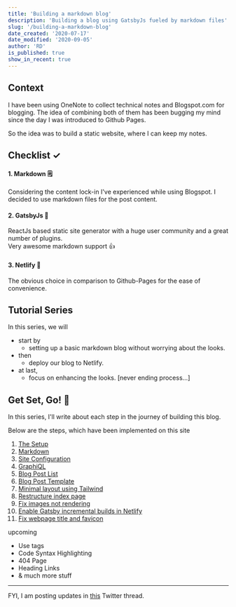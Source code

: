 ```yaml
---
title: 'Building a markdown blog'
description: 'Building a blog using GatsbyJs fueled by markdown files'
slug: '/building-a-markdown-blog'
date_created: '2020-07-17'
date_modified: '2020-09-05'
author: 'RD'
is_published: true
show_in_recent: true
---
```


## Context

I have been using OneNote to collect technical notes and Blogspot.com for blogging. The idea of combining both of them has been bugging my mind since the day I was introduced to Github Pages.

So the idea was to build a static website, where I can keep my notes.   

## Checklist ✓

#### 1. Markdown 🗒  
Considering the content lock-in I've experienced while using Blogspot. I decided to use markdown files for the post content.

#### 2.  GatsbyJs 🤩
ReactJs based static site generator with a huge user community and a great number of plugins.  
Very awesome markdown support 👍  

#### 3. Netlify 🙌
The obvious choice in comparison to Github-Pages for the ease of convenience.  

## Tutorial Series 

In this series, we will   
  - start by 
    - setting up a basic markdown blog without worrying about the looks.  
  - then 
    - deploy our blog to Netlify.  
  - at last, 
    - focus on enhancing the looks. [never ending process...]  

## Get Set, Go! 🚀  

In this series, I'll write about each step in the journey of building this blog.


Below are the steps, which have been implemented on this site 

1. [The Setup](/building-a-markdown-blog/setup)  
2. [Markdown](/building-a-markdown-blog/markdown)
3. [Site Configuration](/building-a-markdown-blog/site-configuration)
4. [GraphiQL](/building-a-markdown-blog/graphiql)
5. [Blog Post List](/building-a-markdown-blog/blog-post-list)
6. [Blog Post Template](/building-a-markdown-blog/blog-post-template)
7. [Minimal layout using Tailwind](/building-a-markdown-blog/layout-using-tailwind)
8. [Restructure index page](/building-a-markdown-blog/restructure-index-page)
9. [Fix images not rendering](/building-a-markdown-blog/fix-images-not-rendering)
10. [Enable Gatsby incremental builds in Netlify](/building-a-markdown-blog/enable-gatsby-incremental-builds-in-netlify)
11. [Fix webpage title and favicon](/building-a-markdown-blog/fix-webpage-title-and-favicon)

upcoming

- Use tags
- Code Syntax Highlighting
- 404 Page
- Heading Links
- & much more stuff

---
 
FYI, I am posting updates in [this](https://twitter.com/raevilman/status/1284204852155830272?s=20) Twitter thread.    
